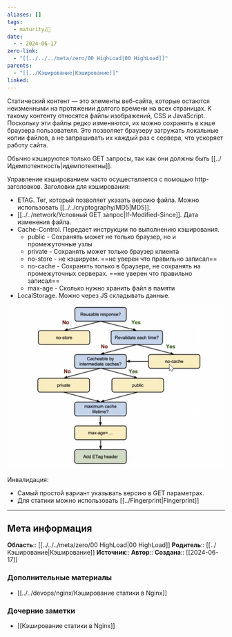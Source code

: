 ```yaml
---
aliases: []
tags:
  - maturity/🌱
date:
  - - 2024-06-17
zero-link:
  - "[[../../../meta/zero/00 HighLoad|00 HighLoad]]"
parents:
  - "[[../Кэширование|Кэширование]]"
linked:
---
```

Статический контент — это элементы веб-сайта, которые остаются неизменными на протяжении долгого времени на всех страницах. К такому контенту относятся файлы изображений, CSS и JavaScript. Поскольку эти файлы редко изменяются, их можно сохранять в кэше браузера пользователя. Это позволяет браузеру загружать локальные копии файлов, а не запрашивать их каждый раз с сервера, что ускоряет работу сайта.

Обычно кэшируются только GET запросы, так как они должны быть [[../Идемпотентность|идемпотентны]].

Управление кэшированием часто осуществляется с помощью http-заголовков. Заголовки для кэширования:
- ETAG. Тег, который позволяет указать версию файла. Можно использовать [[../../cryptography/MD5|MD5]].
- [[../../network/Условный GET запрос|If-Modified-Since]]. Дата изменения файла.
- Cache-Control. Передает инструкции по выполнению кэширования.
	- public - Сохранять может не только браузер, но и промежуточные узлы
	- private - Сохранять может только браузер клиента
	- no-store - не кэшируем. ==не уверен что правильно записал==
	- no-cache - Сохранять только в браузере, не сохранять на промежуточных серверах. ==не уверен что правильно записал==
	- max-age - Сколько нужно хранить файл в памяти
- LocalStorage. Можно через JS складывать данные.


![](../../../meta/files/images/Pasted%20image%2020240619083856.png)

Инвалидация:
- Самый простой вариант указывать версию в GET параметрах.
- Для статики можно использовать [[../Fingerprint|Fingerprint]]

***
## Мета информация
**Область**:: [[../../../meta/zero/00 HighLoad|00 HighLoad]]
**Родитель**:: [[../Кэширование|Кэширование]]
**Источник**:: 
**Автор**:: 
**Создана**:: [[2024-06-17]]
### Дополнительные материалы
- [[../../devops/nginx/Кэширование статики в Nginx]]
### Дочерние заметки
<!-- QueryToSerialize: LIST FROM [[]] WHERE contains(Родитель, this.file.link) or contains(parents, this.file.link) -->
<!-- SerializedQuery: LIST FROM [[]] WHERE contains(Родитель, this.file.link) or contains(parents, this.file.link) -->
- [[Кэширование статики в Nginx]]
<!-- SerializedQuery END -->
